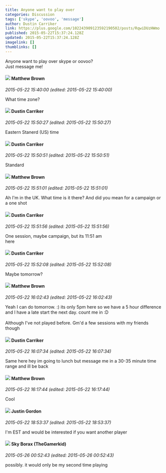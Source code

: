 ```yaml
---
title: Anyone want to play over
categories: Discussion
tags: ['skype', 'oovoo', 'message']
author: Dustin Carriker
link: https://plus.google.com/102243909123592190502/posts/RqwiDUzHWmo
published: 2015-05-22T15:37:24.128Z
updated: 2015-05-22T15:37:24.128Z
imagelink: []
thumblinks: []
---
```


Anyone want to play over skype or oovoo?<br />Just message me!
<div id='comment z12phb3pilbvshl4o04chp0bwlykfjwpogk'>
  <h4><img src='{{site.baseurl}}//images/avatars/116553228834877922102_photo.jpg'> Matthew Brown</h4>
      <p><cite>2015-05-22 15:40:00 (edited: 2015-05-22 15:40:00)</cite></p>
        <p>What time zone?</p>
</div>
        

<div id='comment z12phb3pilbvshl4o04chp0bwlykfjwpogk'>
  <h4><img src='{{site.baseurl}}//images/avatars/102243909123592190502_photo.jpg'> Dustin Carriker</h4>
      <p><cite>2015-05-22 15:50:27 (edited: 2015-05-22 15:50:27)</cite></p>
        <p>Eastern Stanerd (US) time</p>
</div>
        

<div id='comment z12phb3pilbvshl4o04chp0bwlykfjwpogk'>
  <h4><img src='{{site.baseurl}}//images/avatars/102243909123592190502_photo.jpg'> Dustin Carriker</h4>
      <p><cite>2015-05-22 15:50:51 (edited: 2015-05-22 15:50:51)</cite></p>
        <p>Standard</p>
</div>
        

<div id='comment z12phb3pilbvshl4o04chp0bwlykfjwpogk'>
  <h4><img src='{{site.baseurl}}//images/avatars/116553228834877922102_photo.jpg'> Matthew Brown</h4>
      <p><cite>2015-05-22 15:51:01 (edited: 2015-05-22 15:51:01)</cite></p>
        <p>Ah I&#39;m in the UK. What time is it there? And did you mean for a campaign or a one shot</p>
</div>
        

<div id='comment z12phb3pilbvshl4o04chp0bwlykfjwpogk'>
  <h4><img src='{{site.baseurl}}//images/avatars/102243909123592190502_photo.jpg'> Dustin Carriker</h4>
      <p><cite>2015-05-22 15:51:56 (edited: 2015-05-22 15:51:56)</cite></p>
        <p>One session, maybe campaign, but its 11:51 am<br />here</p>
</div>
        

<div id='comment z12phb3pilbvshl4o04chp0bwlykfjwpogk'>
  <h4><img src='{{site.baseurl}}//images/avatars/102243909123592190502_photo.jpg'> Dustin Carriker</h4>
      <p><cite>2015-05-22 15:52:08 (edited: 2015-05-22 15:52:08)</cite></p>
        <p>Maybe tomorrow?</p>
</div>
        

<div id='comment z12phb3pilbvshl4o04chp0bwlykfjwpogk'>
  <h4><img src='{{site.baseurl}}//images/avatars/116553228834877922102_photo.jpg'> Matthew Brown</h4>
      <p><cite>2015-05-22 16:02:43 (edited: 2015-05-22 16:02:43)</cite></p>
        <p>Yeah I can do tomorrow. :) its only 5pm here so we have a 5 hour difference and I have a late start the next day. count me in :D<br /><br />Although I&#39;ve not played before. Gm&#39;d a few sessions with my friends though</p>
</div>
        

<div id='comment z12phb3pilbvshl4o04chp0bwlykfjwpogk'>
  <h4><img src='{{site.baseurl}}//images/avatars/102243909123592190502_photo.jpg'> Dustin Carriker</h4>
      <p><cite>2015-05-22 16:07:34 (edited: 2015-05-22 16:07:34)</cite></p>
        <p>Same here hey im going to lunch but message me in a 30-35 minute time range and ill be back</p>
</div>
        

<div id='comment z12phb3pilbvshl4o04chp0bwlykfjwpogk'>
  <h4><img src='{{site.baseurl}}//images/avatars/116553228834877922102_photo.jpg'> Matthew Brown</h4>
      <p><cite>2015-05-22 16:17:44 (edited: 2015-05-22 16:17:44)</cite></p>
        <p>Cool</p>
</div>
        

<div id='comment z12phb3pilbvshl4o04chp0bwlykfjwpogk'>
  <h4><img src='{{site.baseurl}}//images/avatars/109067158712998764793_photo.jpg'> Justin Gordon</h4>
      <p><cite>2015-05-22 18:53:37 (edited: 2015-05-22 18:53:37)</cite></p>
        <p>I&#39;m EST and would be interested if you want another player</p>
</div>
        

<div id='comment z12phb3pilbvshl4o04chp0bwlykfjwpogk'>
  <h4><img src='{{site.baseurl}}//images/avatars/107049504733756250850_photo.jpg'> Sky Borax (TheGamerkid)</h4>
      <p><cite>2015-05-26 00:52:43 (edited: 2015-05-26 00:52:43)</cite></p>
        <p>possibly. it would only be my second time playing</p>
</div>
        